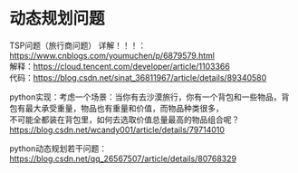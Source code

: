 # 动态规划问题

TSP问题（旅行商问题）
详解！！！：https://www.cnblogs.com/youmuchen/p/6879579.html<br>
解释：https://cloud.tencent.com/developer/article/1103366<br>
代码：https://blog.csdn.net/sinat_36811967/article/details/89340580<br>

python实现：考虑一个场景：当你有去沙漠旅行，你有一个背包和一些物品，背包有最大承受重量，物品也有重量和价值，而物品种类很多，<br>
不可能全都装在背包里，如何去选取价值总量最高的物品组合呢？<br>
https://blog.csdn.net/wcandy001/article/details/79714010<br>


python动态规划若干问题：<br>
https://blog.csdn.net/qq_26567507/article/details/80768329
